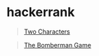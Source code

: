 # hackerrank
> [Two Characters](https://www.hackerrank.com/challenges/two-characters/problem)

> [The Bomberman Game](https://www.hackerrank.com/challenges/bomber-man/problem)
